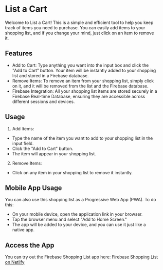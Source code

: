 # List a Cart
Welcome to List a Cart! This is a simple and efficient tool to help you keep track of items you need to purchase. You can easily add items to your shopping list, and if you change your mind, just click on an item to remove it.

## Features
- Add to Cart: Type anything you want into the input box and click the "Add to Cart" button. Your item will be instantly added to your shopping list and stored in a Firebase database.
- Remove Items: To remove an item from your shopping list, simply click on it, and it will be removed from the list and the Firebase database.
- Firebase Integration: All your shopping list items are stored securely in a Firebase Real-time Database, ensuring they are accessible across different sessions and devices.

## Usage 
1. Add Items:
- Type the name of the item you want to add to your shopping list in the input field.
- Click the "Add to Cart" button.
- The item will appear in your shopping list.
2. Remove Items:
- Click on any item in your shopping list to remove it instantly.

## Mobile App Usage 
You can also use this shopping list as a Progressive Web App (PWA). To do this:
- On your mobile device, open the application link in your browser.
- Tap the browser menu and select "Add to Home Screen."
- The app will be added to your device, and you can use it just like a native app.

## Access the App
You can try out the Firebase Shopping List app here: [Firebase Shopping List on Netlify](https://list-a-cart-realjs.netlify.app/)
